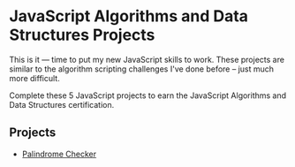 # JavaScript Algorithms and Data Structures Projects
This is it — time to put my new JavaScript skills to work. These projects are similar to the algorithm scripting challenges I've done before – just much more difficult.

Complete these 5 JavaScript projects to earn the JavaScript Algorithms and Data Structures certification.

## Projects
- [Palindrome Checker](https://github.com/codewithmide/JavaScript-Algorithms-and-Data-Structures-Projects/tree/master/Palindrome_Checker)